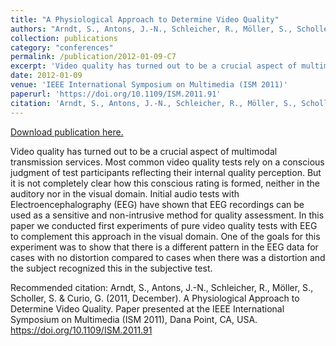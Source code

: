 ```yaml
---
title: "A Physiological Approach to Determine Video Quality"
authors: "Arndt, S., Antons, J.-N., Schleicher, R., Möller, S., Scholler, S. & Curio, G."
collection: publications
category: "conferences"
permalink: /publication/2012-01-09-C7
excerpt: 'Video quality has turned out to be a crucial aspect of multimodal transmission services. Most common video quality tests rely on a conscious judgment of test participants reflecting their internal quality perception. But it is not completely clear how this conscious rating is formed, neither in the auditory nor in the visual domain. Initial audio tests with Electroencephalography (EEG) have shown that EEG recordings can be used as a sensitive and non-intrusive method for quality assessment. In this paper we conducted first experiments of pure video quality tests with EEG to complement this approach in the visual domain. One of the goals for this experiment was to show that there is a different pattern in the EEG data for cases with no distortion compared to cases when there was a distortion and the subject recognized this in the subjective test.'
date: 2012-01-09
venue: 'IEEE International Symposium on Multimedia (ISM 2011)'
paperurl: 'https://doi.org/10.1109/ISM.2011.91'
citation: 'Arndt, S., Antons, J.-N., Schleicher, R., Möller, S., Scholler, S. &amp; Curio, G. (2011, December). A Physiological Approach to Determine Video Quality. Paper presented at the IEEE International Symposium on Multimedia (ISM 2011), Dana Point, CA, USA. https://doi.org/10.1109/ISM.2011.91'
---
```


<a href='https://doi.org/10.1109/ISM.2011.91'>Download publication here.</a>

Video quality has turned out to be a crucial aspect of multimodal transmission services. Most common video quality tests rely on a conscious judgment of test participants reflecting their internal quality perception. But it is not completely clear how this conscious rating is formed, neither in the auditory nor in the visual domain. Initial audio tests with Electroencephalography (EEG) have shown that EEG recordings can be used as a sensitive and non-intrusive method for quality assessment. In this paper we conducted first experiments of pure video quality tests with EEG to complement this approach in the visual domain. One of the goals for this experiment was to show that there is a different pattern in the EEG data for cases with no distortion compared to cases when there was a distortion and the subject recognized this in the subjective test.

Recommended citation: Arndt, S., Antons, J.-N., Schleicher, R., Möller, S., Scholler, S. & Curio, G. (2011, December). A Physiological Approach to Determine Video Quality. Paper presented at the IEEE International Symposium on Multimedia (ISM 2011), Dana Point, CA, USA. https://doi.org/10.1109/ISM.2011.91